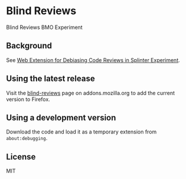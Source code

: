 Blind Reviews
=============
Blind Reviews BMO Experiment


Background
----------
See [Web Extension for Debiasing Code Reviews in Splinter Experiment][1366429].

Using the latest release
------------------------
Visit the [blind-reviews](https://addons.mozilla.org/en-US/firefox/addon/blind-reviews/) page on addons.mozilla.org to add the current version to Firefox.

Using a development version
---------------------------
Download the code and load it as a temporary extension from `about:debugging`.

License
-------
MIT


[1366429]:
  https://bugzilla.mozilla.org/show_bug.cgi?id=1366429
